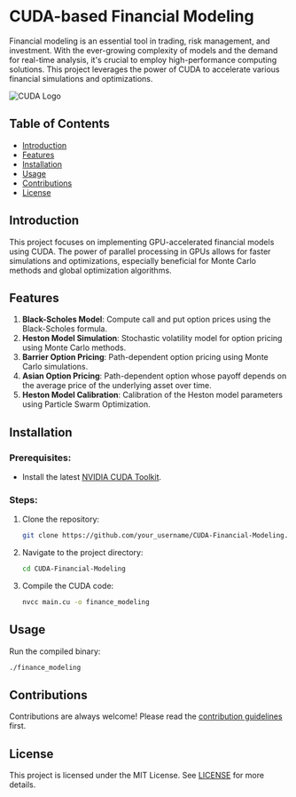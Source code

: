 # CUDA-based Financial Modeling

Financial modeling is an essential tool in trading, risk management, and investment. With the ever-growing complexity of models and the demand for real-time analysis, it's crucial to employ high-performance computing solutions. This project leverages the power of CUDA to accelerate various financial simulations and optimizations.

![CUDA Logo](https://developer.nvidia.com/sites/default/files/pictures/2018/cuda.png)

## Table of Contents

- [Introduction](#introduction)
- [Features](#features)
- [Installation](#installation)
- [Usage](#usage)
- [Contributions](#contributions)
- [License](#license)

## Introduction

This project focuses on implementing GPU-accelerated financial models using CUDA. The power of parallel processing in GPUs allows for faster simulations and optimizations, especially beneficial for Monte Carlo methods and global optimization algorithms.

## Features

1. **Black-Scholes Model**: Compute call and put option prices using the Black-Scholes formula.
2. **Heston Model Simulation**: Stochastic volatility model for option pricing using Monte Carlo methods.
3. **Barrier Option Pricing**: Path-dependent option pricing using Monte Carlo simulations.
4. **Asian Option Pricing**: Path-dependent option whose payoff depends on the average price of the underlying asset over time.
5. **Heston Model Calibration**: Calibration of the Heston model parameters using Particle Swarm Optimization.

## Installation

### Prerequisites:

- Install the latest [NVIDIA CUDA Toolkit](https://developer.nvidia.com/cuda-toolkit).

### Steps:

1. Clone the repository:

   ```bash
   git clone https://github.com/your_username/CUDA-Financial-Modeling.git
   ```

2. Navigate to the project directory:

   ```bash
   cd CUDA-Financial-Modeling
   ```

3. Compile the CUDA code:

   ```bash
   nvcc main.cu -o finance_modeling
   ```

## Usage

Run the compiled binary:

```bash
./finance_modeling
```

## Contributions

Contributions are always welcome! Please read the [contribution guidelines](CONTRIBUTING.md) first.

## License

This project is licensed under the MIT License. See [LICENSE](LICENSE) for more details.
